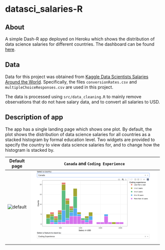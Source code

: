 # datasci_salaries-R

## About

A simple Dash-R app deployed on Heroku which shows the distribution of data science salaries for different countries. The dashboard can be found [here](https://dsci532-2022-ia2-joshsia.herokuapp.com/).

## Data

Data for this project was obtained from [Kaggle Data Scientists Salaries Around the World](https://www.kaggle.com/ikleiman/data-scientists-salaries-around-the-world/data). Specifically, the files `conversionRates.csv` and `multipleChoiceResponses.csv` are used in this project.

The data is processed using `src/data_cleaning.R` to mainly remove observations that do not have salary data, and to convert all salaries to USD.

## Description of app

The app has a single landing page which shows one plot. By default, the plot shows the distribution of data science salaries for all countries as a stacked histogram by formal education level. Two widgets are provided to specify the country to view data science salaries for, and to change how the histogram is stacked by.


Default page            |  `Canada` and `Coding Experience`
:-------------------------:|:-------------------------:
![default](https://github.com/PANDA/datasci-salaries-dashboard-r/blob/main/media/dashboard-1.png)  |  ![canada](https://github.com/joshsia/datasci-salaries-dashboard-r/blob/main/media/dashboard-2.png)